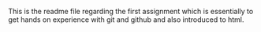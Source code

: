 This is the readme file regarding the first assignment which is essentially to get hands on experience with git and github and also introduced to html.
